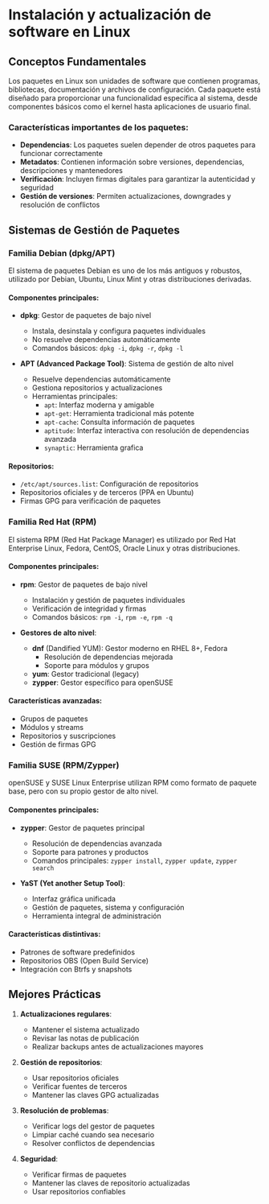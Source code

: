 # Instalación y actualización de software en Linux

## Conceptos Fundamentales

Los paquetes en Linux son unidades de software que contienen programas, bibliotecas, documentación y archivos de configuración. Cada paquete está diseñado para proporcionar una funcionalidad específica al sistema, desde componentes básicos como el kernel hasta aplicaciones de usuario final.

### Características importantes de los paquetes:
- **Dependencias**: Los paquetes suelen depender de otros paquetes para funcionar correctamente
- **Metadatos**: Contienen información sobre versiones, dependencias, descripciones y mantenedores
- **Verificación**: Incluyen firmas digitales para garantizar la autenticidad y seguridad
- **Gestión de versiones**: Permiten actualizaciones, downgrades y resolución de conflictos

## Sistemas de Gestión de Paquetes

### Familia Debian (dpkg/APT)

El sistema de paquetes Debian es uno de los más antiguos y robustos, utilizado por Debian, Ubuntu, Linux Mint y otras distribuciones derivadas.

#### Componentes principales:
- **dpkg**: Gestor de paquetes de bajo nivel
  - Instala, desinstala y configura paquetes individuales
  - No resuelve dependencias automáticamente
  - Comandos básicos: `dpkg -i`, `dpkg -r`, `dpkg -l`

- **APT (Advanced Package Tool)**: Sistema de gestión de alto nivel
  - Resuelve dependencias automáticamente
  - Gestiona repositorios y actualizaciones
  - Herramientas principales:
    - `apt`: Interfaz moderna y amigable
    - `apt-get`: Herramienta tradicional más potente
    - `apt-cache`: Consulta información de paquetes
    - `aptitude`: Interfaz interactiva con resolución de dependencias avanzada
    - `synaptic`: Herramienta grafica

#### Repositorios:
- `/etc/apt/sources.list`: Configuración de repositorios
- Repositorios oficiales y de terceros (PPA en Ubuntu)
- Firmas GPG para verificación de paquetes

### Familia Red Hat (RPM)

El sistema RPM (Red Hat Package Manager) es utilizado por Red Hat Enterprise Linux, Fedora, CentOS, Oracle Linux y otras distribuciones.

#### Componentes principales:
- **rpm**: Gestor de paquetes de bajo nivel
  - Instalación y gestión de paquetes individuales
  - Verificación de integridad y firmas
  - Comandos básicos: `rpm -i`, `rpm -e`, `rpm -q`

- **Gestores de alto nivel**:
  - **dnf** (Dandified YUM): Gestor moderno en RHEL 8+, Fedora
    - Resolución de dependencias mejorada
    - Soporte para módulos y grupos
  - **yum**: Gestor tradicional (legacy)
  - **zypper**: Gestor específico para openSUSE

#### Características avanzadas:
- Grupos de paquetes
- Módulos y streams
- Repositorios y suscripciones
- Gestión de firmas GPG

### Familia SUSE (RPM/Zypper)

openSUSE y SUSE Linux Enterprise utilizan RPM como formato de paquete base, pero con su propio gestor de alto nivel.

#### Componentes principales:
- **zypper**: Gestor de paquetes principal
  - Resolución de dependencias avanzada
  - Soporte para patrones y productos
  - Comandos principales: `zypper install`, `zypper update`, `zypper search`

- **YaST (Yet another Setup Tool)**:
  - Interfaz gráfica unificada
  - Gestión de paquetes, sistema y configuración
  - Herramienta integral de administración

#### Características distintivas:
- Patrones de software predefinidos
- Repositorios OBS (Open Build Service)
- Integración con Btrfs y snapshots

## Mejores Prácticas

1. **Actualizaciones regulares**:
   - Mantener el sistema actualizado
   - Revisar las notas de publicación
   - Realizar backups antes de actualizaciones mayores

2. **Gestión de repositorios**:
   - Usar repositorios oficiales
   - Verificar fuentes de terceros
   - Mantener las claves GPG actualizadas

3. **Resolución de problemas**:
   - Verificar logs del gestor de paquetes
   - Limpiar caché cuando sea necesario
   - Resolver conflictos de dependencias

4. **Seguridad**:
   - Verificar firmas de paquetes
   - Mantener las claves de repositorio actualizadas
   - Usar repositorios confiables


